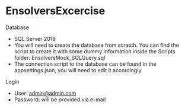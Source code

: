 # EnsolversExcercise

Database
- SQL Server 2019
- You will need to create the database from scratch. You can find the script to create it with some dummy information inside the Scripts folder: EnsolversMock_SQLQuery.sql
- The connection script to the database can be found in the appsettings.json, you will need to edit it accordingly

Login
- User: admin@admin.com
- Password: will be provided via e-mail

